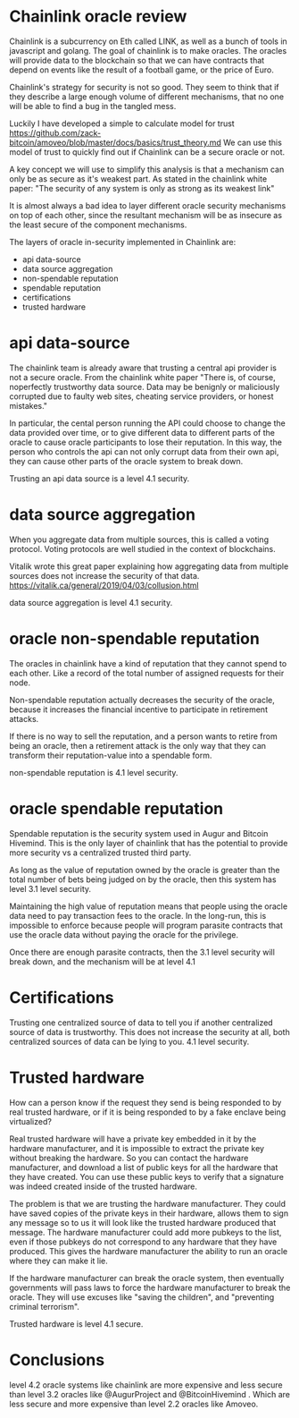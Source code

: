Chainlink oracle review
=========

Chainlink is a subcurrency on Eth called LINK, as well as a bunch of tools in javascript and golang.
The goal of chainlink is to make oracles. The oracles will provide data to the blockchain so that we can have contracts that depend on events like the result of a football game, or the price of Euro.

Chainlink's strategy for security is not so good. They seem to think that if they describe a large enough volume of different mechanisms, that no one will be able to find a bug in the tangled mess.

Luckily I have developed a simple to calculate model for trust https://github.com/zack-bitcoin/amoveo/blob/master/docs/basics/trust_theory.md
We can use this model of trust to quickly find out if Chainlink can be a secure oracle or not.

A key concept we will use to simplify this analysis is that a mechanism can only be as secure as it's weakest part.
As stated in the chainlink white paper: "The security of any system is only as strong as its weakest link"

It is almost always a bad idea to layer different oracle security mechanisms on top of each other, since the resultant mechanism will be as insecure as the least secure of the component mechanisms.



The layers of oracle in-security implemented in Chainlink are:
* api data-source
* data source aggregation
* non-spendable reputation
* spendable reputation
* certifications
* trusted hardware


api data-source
===========

The chainlink team is already aware that trusting a central api provider is not a secure oracle.
From the chainlink white paper "There is, of course, noperfectly trustworthy data source. Data may be benignly or maliciously corrupted due to faulty web sites, cheating service providers, or honest mistakes."

In particular, the cental person running the API could choose to change the data provided over time, or to give different data to different parts of the oracle to cause oracle participants to lose their reputation. In this way, the person who controls the api can not only corrupt data from their own api, they can cause other parts of the oracle system to break down.

Trusting an api data source is a level 4.1 security. 

data source aggregation
=========

When you aggregate data from multiple sources, this is called a voting protocol. Voting protocols are well studied in the context of blockchains.

Vitalik wrote this great paper explaining how aggregating data from multiple sources does not increase the security of that data. https://vitalik.ca/general/2019/04/03/collusion.html

data source aggregation is level 4.1 security.

oracle non-spendable reputation
=======

The oracles in chainlink have a kind of reputation that they cannot spend to each other. Like a record of the total number of assigned requests for their node.

Non-spendable reputation actually decreases the security of the oracle, because it increases the financial incentive to participate in retirement attacks.

If there is no way to sell the reputation, and a person wants to retire from being an oracle, then a retirement attack is the only way that they can transform their reputation-value into a spendable form.

non-spendable reputation is 4.1 level security.

oracle spendable reputation
======

Spendable reputation is the security system used in Augur and Bitcoin Hivemind.
This is the only layer of chainlink that has the potential to provide more security vs a centralized trusted third party.

As long as the value of reputation owned by the oracle is greater than the total number of bets being judged on by the oracle, then this system has level 3.1 level security.

Maintaining the high value of reputation means that people using the oracle data need to pay transaction fees to the oracle.
In the long-run, this is impossible to enforce because people will program parasite contracts that use the oracle data without paying the oracle for the privilege.

Once there are enough parasite contracts, then the 3.1 level security will break down, and the mechanism will be at level 4.1


Certifications
========

Trusting one centralized source of data to tell you if another centralized source of data is trustworthy.
This does not increase the security at all, both centralized sources of data can be lying to you.
4.1 level security.

Trusted hardware
=======

How can a person know if the request they send is being responded to by real trusted hardware, or if it is being responded to by a fake enclave being virtualized?

Real trusted hardware will have a private key embedded in it by the hardware manufacturer, and it is impossible to extract the private key without breaking the hardware.
So you can contact the hardware manufacturer, and download a list of public keys for all the hardware that they have created. You can use these public keys to verify that a signature was indeed created inside of the trusted hardware.

The problem is that we are trusting the hardware manufacturer. They could have saved copies of the private keys in their hardware, allows them to sign any message so to us it will look like the trusted hardware produced that message.
The hardware manufacturer could add more pubkeys to the list, even if those pubkeys do not correspond to any hardware that they have produced. This gives the hardware manufacturer the ability to run an oracle where they can make it lie.

If the hardware manufacturer can break the oracle system, then eventually governments will pass laws to force the hardware manufacturer to break the oracle. They will use excuses like "saving the children", and "preventing criminal terrorism".

Trusted hardware is level 4.1 secure.



Conclusions
========

level 4.2 oracle systems like chainlink are more expensive and less secure than level 3.2 oracles like @AugurProject and @BitcoinHivemind . Which are less secure and more expensive than level 2.2 oracles like Amoveo.